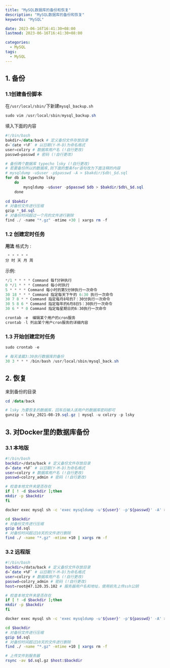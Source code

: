 ```yaml
---
title: "MySQL数据库的备份和恢复"
description: "MySQL数据库的备份和恢复"
keywords: "MySQL"

date: 2023-06-16T16:41:30+08:00
lastmod: 2023-06-16T16:41:30+08:00

categories:
  - MySQL
tags:
  - MySQL
---
```


## 1. 备份
### 1.1创建备份脚本
在`/usr/local/sbin/`下新建`mysql_backup.sh`
```powershell
sudo vim /usr/local/sbin/mysql_backup.sh
```
填入下面的内容
```powershell
#!/bin/bash 
bakdir=/data/back # 定义备份文件存放目录
d=`date +%F` # 以日期(Y-M-D)为命名格式
user=colzry # 数据库用户名 (!自行更改)
passwd=passwd # 密码 (!自行更改)

# 备份两个数据库 typecho lsky (!自行更改)
# 若要备份所以的数据库,则下面的整条for语句改为下面注释的内容
# mysqldump -u$user -p$passwd -A > $bakdir/$db\_$d.sql
for db in typecho lsky
    do
        mysqldump -u$user -p$passwd $db > $bakdir/$db\_$d.sql
    done
    
cd $bakdir
# 对备份文件进行压缩
gzip *_$d.sql
# 对备份时间超过一个月的文件进行删除
find ./ -name "*.gz" -mtime +30 | xargs rm -f
```

### 1.2 创建定时任务
**用法**
格式为 : 
```powershell
 * * * * *
分 时 天 月 周
```
示例:
```powershell
*/1 * * * * Command 每f分钟执行
0 */1 * * * Command 每小时执行
5 * * * * Command 每小时的第5分钟执行一次命令
30 18 * * * Command 指定每天下午的 6:30 执行一次命令
30 7 8 * * Command 指定每月8号的7：30分执行一次命令
30 5 8 6 * Command 指定每年的6月8日5：30执行一次命令
30 6 * * 0 Command 指定每星期日的6:30执行一次命令
```
```powershell
crontab -e  编辑某个用户的cron服务
crontab -l 列出某个用户cron服务的详细内容
```
### 1.3 开始创建定时任务
```powershell
sudo crontab -e
```
```powershell
# 每天凌晨3:30执行数据库的备份
30 3 * * * /bin/bash /usr/local/sbin/mysql_back.sh
```

## 2. 恢复
来到备份的目录
```powershell
cd /data/back
```
```powershell
# lsky 为要恢复的数据库，回车后输入该用户的数据库密码即可
gunzip < lsky_2021-08-19.sql.gz | mysql -u colzry -p lsky
```



## 3. 对Docker里的数据库备份
### 3.1 本地版
```bash
#!/bin/bash 
backdir=/data/back # 定义备份文件存放目录
d=`date +%F` # 以日期(Y-M-D)为命名格式
user=colzry # 数据库用户名 (!自行更改)
passwd=colzry_admin # 密码 (!自行更改)

# 检查本地文件夹是否存在
if [ ! -d $backdir ];then
mkdir -p $backdir
fi

docker exec mysql sh -c 'exec mysqldump -u'${user}' -p'${passwd}' -A' > $backdir/$d.sql

cd $backdir
# 对备份文件进行压缩
gzip $d.sql
# 对备份时间超过10天的文件进行删除
find ./ -name "*.gz" -mtime +10 | xargs rm -f
```

### 3.2 远程版

```bash
#!/bin/bash 
backdir=/data/back # 定义备份文件存放目录
d=`date +%F` # 以日期(Y-M-D)为命名格式
user=colzry # 数据库用户名 (!自行更改)
passwd=colzry_admin # 密码 (!自行更改)
host=root@47.120.35.102 # 服务器用户名和地址，使用前先上传ssh公钥

# 检查本地文件夹是否存在
if [ ! -d $backdir ];then
mkdir -p $backdir
fi

docker exec mysql sh -c 'exec mysqldump -u'${user}' -p'${passwd}' -A' > $backdir/$d.sql

cd $backdir
# 对备份文件进行压缩
gzip $d.sql
# 对备份时间超过10天的文件进行删除
find ./ -name "*.gz" -mtime +10 | xargs rm -f

# 上传文件到服务器
rsync -av $d.sql.gz $host:$backdir
```